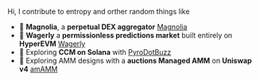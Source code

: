 Hi, I contribute to entropy and orther random things like

- 🌸 **Magnolia**, a **perpetual DEX aggregator** [Magnolia](https://project-magnolia.vercel.app/)
- 🔮 **Wagerly** a **permissionless predictions market** built entirely on **HyperEVM** [Wagerly]([https://project-magnolia.vercel.app/](https://wagerly-markets.vercel.app/))
- 🧩 Exploring **CCM on Solana** with [PyroDotBuzz](https://pyro.buzz)
- 🔮 Exploring AMM designs with a  **auctions Managed AMM** on **Uniswap v4** [amAMM]([https://pyro.buzz](https://github.com/Uniswap-Hook-Incubation-1st-Cohort-2024/am-amm))
